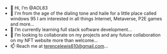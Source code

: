 - 👋 Hi, I’m @AOL83
- 👀 I'm from the age of the dialing tone and haile for a little place called windows 95 I am interested in all things Internet, Metaverse, P2E games and more...
- 🌱 I’m currently learning  full stack software development...
- 💞️ I’m looking to collaborate on my projects and any future collaboration on my NFT website more than welcome...
- 📫 Reach me at terencelewis610@gmail.com...

<!---
AOL83/AOL83 is a ✨ special ✨ repository because its `README.md` (this file) appears on your GitHub profile.
You can click the Preview link to take a look at your changes.
--->
